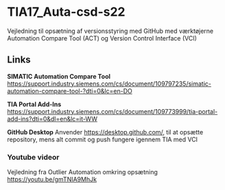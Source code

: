 # TIA17_Auta-csd-s22
Vejledning til opsætning af versionsstyring med GitHub med værktøjerne Automation Compare Tool (ACT) og Version Control Interface (VCI)

## Links
**SIMATIC Automation Compare Tool** https://support.industry.siemens.com/cs/document/109797235/simatic-automation-compare-tool-?dti=0&lc=en-DO

**TIA Portal Add-Ins** https://support.industry.siemens.com/cs/document/109773999/tia-portal-add-ins?dti=0&dl=en&lc=it-WW

**GitHub Desktop**
Anvender https://desktop.github.com/, til at opsætte repository, mens alt commit og push fungere igennem TIA med VCI

### Youtube videor 
Vejledning fra Outlier Automation omkring opsætning https://youtu.be/gmTNIA9MhJk

